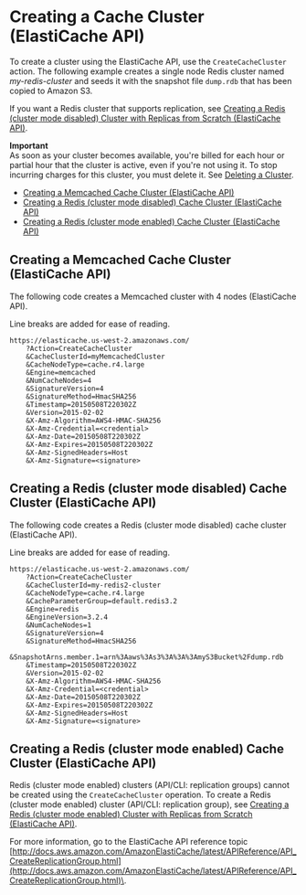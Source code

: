 # Creating a Cache Cluster \(ElastiCache API\)<a name="Clusters.Create.API"></a>

To create a cluster using the ElastiCache API, use the `CreateCacheCluster` action\. The following example creates a single node Redis cluster named *my\-redis\-cluster* and seeds it with the snapshot file `dump.rdb` that has been copied to Amazon S3\.

If you want a Redis cluster that supports replication, see [Creating a Redis \(cluster mode disabled\) Cluster with Replicas from Scratch \(ElastiCache API\)](Replication.CreatingReplGroup.NoExistingCluster.Classic.md#Replication.CreatingReplGroup.NoExistingCluster.Classic.API)\.

**Important**  
As soon as your cluster becomes available, you're billed for each hour or partial hour that the cluster is active, even if you're not using it\. To stop incurring charges for this cluster, you must delete it\. See [Deleting a Cluster](Clusters.Delete.md)\. 


+ [Creating a Memcached Cache Cluster \(ElastiCache API\)](#Clusters.Create.API.Memcached)
+ [Creating a Redis \(cluster mode disabled\) Cache Cluster \(ElastiCache API\)](#Clusters.Create.API.Redis)
+ [Creating a Redis \(cluster mode enabled\) Cache Cluster \(ElastiCache API\)](#Clusters.Create.API.RedisCluster)

## Creating a Memcached Cache Cluster \(ElastiCache API\)<a name="Clusters.Create.API.Memcached"></a>

The following code creates a Memcached cluster with 4 nodes \(ElastiCache API\)\.

Line breaks are added for ease of reading\.

```
https://elasticache.us-west-2.amazonaws.com/
    ?Action=CreateCacheCluster
    &CacheClusterId=myMemcachedCluster
    &CacheNodeType=cache.r4.large
    &Engine=memcached
    &NumCacheNodes=4
    &SignatureVersion=4       
    &SignatureMethod=HmacSHA256
    &Timestamp=20150508T220302Z
    &Version=2015-02-02
    &X-Amz-Algorithm=AWS4-HMAC-SHA256
    &X-Amz-Credential=<credential>
    &X-Amz-Date=20150508T220302Z
    &X-Amz-Expires=20150508T220302Z
    &X-Amz-SignedHeaders=Host
    &X-Amz-Signature=<signature>
```

## Creating a Redis \(cluster mode disabled\) Cache Cluster \(ElastiCache API\)<a name="Clusters.Create.API.Redis"></a>

The following code creates a Redis \(cluster mode disabled\) cache cluster \(ElastiCache API\)\.

Line breaks are added for ease of reading\.

```
https://elasticache.us-west-2.amazonaws.com/
    ?Action=CreateCacheCluster
    &CacheClusterId=my-redis2-cluster
    &CacheNodeType=cache.r4.large
    &CacheParameterGroup=default.redis3.2
    &Engine=redis
    &EngineVersion=3.2.4
    &NumCacheNodes=1
    &SignatureVersion=4       
    &SignatureMethod=HmacSHA256
    &SnapshotArns.member.1=arn%3Aaws%3As3%3A%3A%3AmyS3Bucket%2Fdump.rdb
    &Timestamp=20150508T220302Z
    &Version=2015-02-02
    &X-Amz-Algorithm=AWS4-HMAC-SHA256
    &X-Amz-Credential=<credential>
    &X-Amz-Date=20150508T220302Z
    &X-Amz-Expires=20150508T220302Z
    &X-Amz-SignedHeaders=Host
    &X-Amz-Signature=<signature>
```

## Creating a Redis \(cluster mode enabled\) Cache Cluster \(ElastiCache API\)<a name="Clusters.Create.API.RedisCluster"></a>

Redis \(cluster mode enabled\) clusters \(API/CLI: replication groups\) cannot be created using the `CreateCacheCluster` operation\. To create a Redis \(cluster mode enabled\) cluster \(API/CLI: replication group\), see [Creating a Redis \(cluster mode enabled\) Cluster with Replicas from Scratch \(ElastiCache API\)](Replication.CreatingReplGroup.NoExistingCluster.Cluster.md#Replication.CreatingReplGroup.NoExistingCluster.Cluster.API)\.

For more information, go to the ElastiCache API reference topic [http://docs.aws.amazon.com/AmazonElastiCache/latest/APIReference/API_CreateReplicationGroup.html](http://docs.aws.amazon.com/AmazonElastiCache/latest/APIReference/API_CreateReplicationGroup.html)\.
